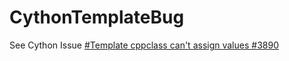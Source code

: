 # CythonTemplateBug
 
See Cython Issue [#Template cppclass can't assign values #3890](https://github.com/cython/cython/issues/3890)
